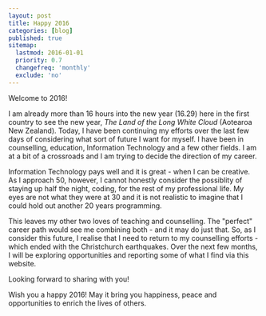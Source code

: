 ```yaml
---
layout: post
title: Happy 2016
categories: [blog]
published: true
sitemap:
  lastmod: 2016-01-01
  priority: 0.7
  changefreq: 'monthly'
  exclude: 'no'
---
```


Welcome to 2016!

I am already more than 16 hours into the new year (16.29) here in the first country to see the new year, <i>The Land of the Long White Cloud</i> (Aotearoa New Zealand). Today, I have been continuing my efforts over the last few days of considering what sort of future I want for myself. I have been in counselling, education, Information Technology and a few other fields. I am at a bit of a crossroads and I am trying to decide the direction of my career.

Information Technology pays well and it is great - when I can be creative. As I approach 50, however, I cannot honestly consider the possiblity of staying up half the night, coding, for the rest of my professional life. My eyes are not what they were at 30 and it is not realistic to imagine that I could hold out another 20 years programming. 

This leaves my other two loves of teaching and counselling. The "perfect" career path would see me combining both - and it may do just that. So, as I consider this future, I realise that I need to return to my counselling efforts - which ended with the Christchurch earthquakes. Over the next few months, I will be exploring opportunities and reporting some of what I find via this website.

Looking forward to sharing with you!

Wish you a happy 2016! May it bring you happiness, peace and opportunities to enrich the lives of others.
